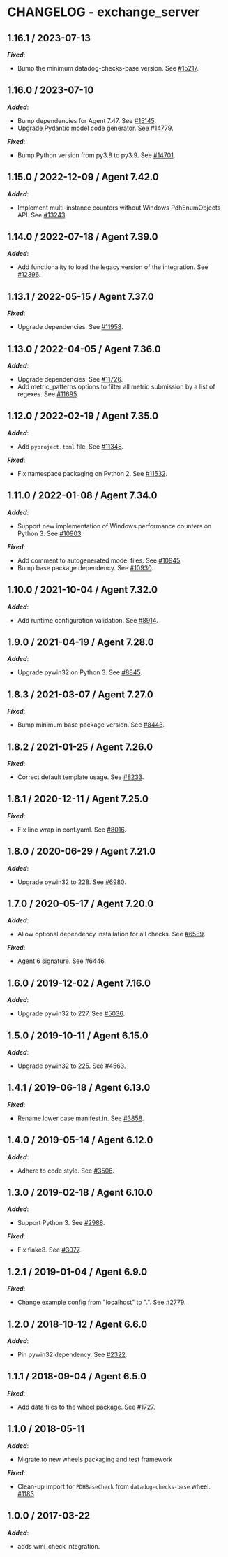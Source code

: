 # CHANGELOG - exchange_server

## 1.16.1 / 2023-07-13

***Fixed***:

* Bump the minimum datadog-checks-base version. See [#15217](https://github.com/DataDog/integrations-core/pull/15217).

## 1.16.0 / 2023-07-10

***Added***:

* Bump dependencies for Agent 7.47. See [#15145](https://github.com/DataDog/integrations-core/pull/15145).
* Upgrade Pydantic model code generator. See [#14779](https://github.com/DataDog/integrations-core/pull/14779).

***Fixed***:

* Bump Python version from py3.8 to py3.9. See [#14701](https://github.com/DataDog/integrations-core/pull/14701).

## 1.15.0 / 2022-12-09 / Agent 7.42.0

***Added***:

* Implement multi-instance counters without Windows PdhEnumObjects API. See [#13243](https://github.com/DataDog/integrations-core/pull/13243).

## 1.14.0 / 2022-07-18 / Agent 7.39.0

***Added***:

* Add functionality to load the legacy version of the integration. See [#12396](https://github.com/DataDog/integrations-core/pull/12396).

## 1.13.1 / 2022-05-15 / Agent 7.37.0

***Fixed***:

* Upgrade dependencies. See [#11958](https://github.com/DataDog/integrations-core/pull/11958).

## 1.13.0 / 2022-04-05 / Agent 7.36.0

***Added***:

* Upgrade dependencies. See [#11726](https://github.com/DataDog/integrations-core/pull/11726).
* Add metric_patterns options to filter all metric submission by a list of regexes. See [#11695](https://github.com/DataDog/integrations-core/pull/11695).

## 1.12.0 / 2022-02-19 / Agent 7.35.0

***Added***:

* Add `pyproject.toml` file. See [#11348](https://github.com/DataDog/integrations-core/pull/11348).

***Fixed***:

* Fix namespace packaging on Python 2. See [#11532](https://github.com/DataDog/integrations-core/pull/11532).

## 1.11.0 / 2022-01-08 / Agent 7.34.0

***Added***:

* Support new implementation of Windows performance counters on Python 3. See [#10903](https://github.com/DataDog/integrations-core/pull/10903).

***Fixed***:

* Add comment to autogenerated model files. See [#10945](https://github.com/DataDog/integrations-core/pull/10945).
* Bump base package dependency. See [#10930](https://github.com/DataDog/integrations-core/pull/10930).

## 1.10.0 / 2021-10-04 / Agent 7.32.0

***Added***:

* Add runtime configuration validation. See [#8914](https://github.com/DataDog/integrations-core/pull/8914).

## 1.9.0 / 2021-04-19 / Agent 7.28.0

***Added***:

* Upgrade pywin32 on Python 3. See [#8845](https://github.com/DataDog/integrations-core/pull/8845).

## 1.8.3 / 2021-03-07 / Agent 7.27.0

***Fixed***:

* Bump minimum base package version. See [#8443](https://github.com/DataDog/integrations-core/pull/8443).

## 1.8.2 / 2021-01-25 / Agent 7.26.0

***Fixed***:

* Correct default template usage. See [#8233](https://github.com/DataDog/integrations-core/pull/8233).

## 1.8.1 / 2020-12-11 / Agent 7.25.0

***Fixed***:

* Fix line wrap in conf.yaml. See [#8016](https://github.com/DataDog/integrations-core/pull/8016).

## 1.8.0 / 2020-06-29 / Agent 7.21.0

***Added***:

* Upgrade pywin32 to 228. See [#6980](https://github.com/DataDog/integrations-core/pull/6980).

## 1.7.0 / 2020-05-17 / Agent 7.20.0

***Added***:

* Allow optional dependency installation for all checks. See [#6589](https://github.com/DataDog/integrations-core/pull/6589).

***Fixed***:

* Agent 6 signature. See [#6446](https://github.com/DataDog/integrations-core/pull/6446).

## 1.6.0 / 2019-12-02 / Agent 7.16.0

***Added***:

* Upgrade pywin32 to 227. See [#5036](https://github.com/DataDog/integrations-core/pull/5036).

## 1.5.0 / 2019-10-11 / Agent 6.15.0

***Added***:

* Upgrade pywin32 to 225. See [#4563](https://github.com/DataDog/integrations-core/pull/4563).

## 1.4.1 / 2019-06-18 / Agent 6.13.0

***Fixed***:

* Rename lower case manifest.in. See [#3858](https://github.com/DataDog/integrations-core/pull/3858).

## 1.4.0 / 2019-05-14 / Agent 6.12.0

***Added***:

* Adhere to code style. See [#3506](https://github.com/DataDog/integrations-core/pull/3506).

## 1.3.0 / 2019-02-18 / Agent 6.10.0

***Added***:

* Support Python 3. See [#2988](https://github.com/DataDog/integrations-core/pull/2988).

***Fixed***:

* Fix flake8. See [#3077](https://github.com/DataDog/integrations-core/pull/3077).

## 1.2.1 / 2019-01-04 / Agent 6.9.0

***Fixed***:

* Change example config from "localhost" to ".". See [#2779](https://github.com/DataDog/integrations-core/pull/2779).

## 1.2.0 / 2018-10-12 / Agent 6.6.0

***Added***:

* Pin pywin32 dependency. See [#2322](https://github.com/DataDog/integrations-core/pull/2322).

## 1.1.1 / 2018-09-04 / Agent 6.5.0

***Fixed***:

* Add data files to the wheel package. See [#1727](https://github.com/DataDog/integrations-core/pull/1727).

## 1.1.0 / 2018-05-11

***Added***:

* Migrate to new wheels packaging and test framework

***Fixed***:

* Clean-up import for `PDHBaseCheck` from `datadog-checks-base` wheel. [#1183](https://github.com/DataDog/integrations-core/issues/1183)

## 1.0.0 / 2017-03-22

***Added***:

* adds wmi_check integration.
